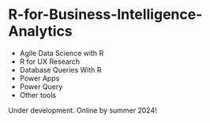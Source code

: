 # R-for-Business-Intelligence-Analytics

- Agile Data Science with R
- R for UX Research
- Database Queries With R
- Power Apps
- Power Query
- Other tools

Under development. Online by summer 2024!

